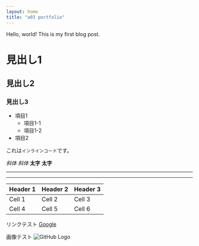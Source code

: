 ```yaml
---
layout: home
title: "a03 portfolio"
---
```


Hello, world! This is my first blog post.

# 見出し1
## 見出し2
### 見出し3

- 項目1
  - 項目1-1
  - 項目1-2
- 項目2

これは`インラインコード`です。

*斜体* _斜体_
**太字** __太字__

---
***

| Header 1 | Header 2 | Header 3 |
| -------- | -------- | -------- |
| Cell 1   | Cell 2   | Cell 3   |
| Cell 4   | Cell 5   | Cell 6   |


リンクテスト
[Google](https://www.google.com)


画像テスト
![GitHub Logo](https://github.githubassets.com/images/modules/logos_page/GitHub-Logo.png)



